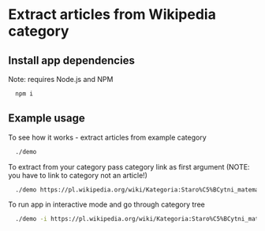 # Extract articles from Wikipedia category

## Install app dependencies

Note: requires Node.js and NPM

```bash
  npm i
```

## Example usage

To see how it works - extract articles from example category

```bash
  ./demo
```

To extract from your category pass category link as first argument (NOTE: you have to link to category not an article!)

```bash
  ./demo https://pl.wikipedia.org/wiki/Kategoria:Staro%C5%BCytni_matematycy
```

To run app in interactive mode and go through category tree

```bash
  ./demo -i https://pl.wikipedia.org/wiki/Kategoria:Staro%C5%BCytni_matematycy
```
